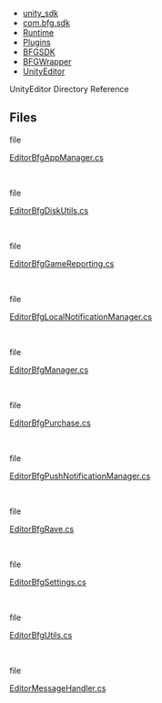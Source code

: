   - [unity\_sdk](dir_169524a6f31e9db4532a84dd08d2dc74.html)
  - [com.bfg.sdk](dir_49a21daf45482078fd78618e852e175e.html)
  - [Runtime](dir_e9197c9bf01613ee4803beab9a6d5be1.html)
  - [Plugins](dir_36160a230b41150251a86d3f9b9f8d3f.html)
  - [BFGSDK](dir_132432e59dec75238d90e62dd14a31de.html)
  - [BFGWrapper](dir_9427daba80608a7518cb19999914a2c1.html)
  - [UnityEditor](dir_387b95c923f13b5d04cdf6d76eaa6e51.html)

UnityEditor Directory Reference

##  Files

file  

[EditorBfgAppManager.cs](_editor_bfg_app_manager_8cs.html)

 

file  

[EditorBfgDiskUtils.cs](_editor_bfg_disk_utils_8cs.html)

 

file  

[EditorBfgGameReporting.cs](_editor_bfg_game_reporting_8cs.html)

 

file  

[EditorBfgLocalNotificationManager.cs](_editor_bfg_local_notification_manager_8cs.html)

 

file  

[EditorBfgManager.cs](_editor_bfg_manager_8cs.html)

 

file  

[EditorBfgPurchase.cs](_editor_bfg_purchase_8cs.html)

 

file  

[EditorBfgPushNotificationManager.cs](_editor_bfg_push_notification_manager_8cs.html)

 

file  

[EditorBfgRave.cs](_editor_bfg_rave_8cs.html)

 

file  

[EditorBfgSettings.cs](_editor_bfg_settings_8cs.html)

 

file  

[EditorBfgUtils.cs](_editor_bfg_utils_8cs.html)

 

file  

[EditorMessageHandler.cs](_editor_message_handler_8cs.html)
